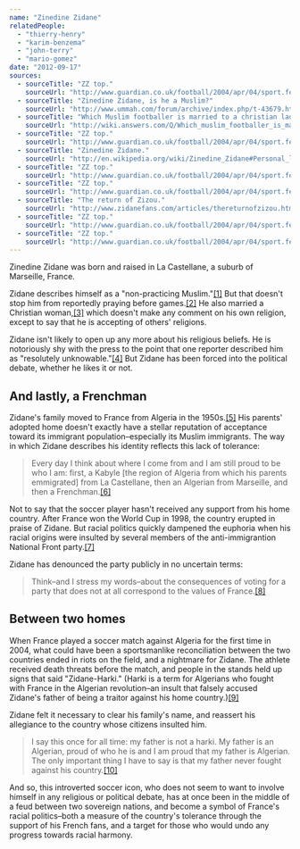 ```yaml
---
name: "Zinedine Zidane"
relatedPeople:
  - "thierry-henry"
  - "karim-benzema"
  - "john-terry"
  - "mario-gomez"
date: "2012-09-17"
sources:
  - sourceTitle: "ZZ top."
    sourceUrl: "http://www.guardian.co.uk/football/2004/apr/04/sport.features"
  - sourceTitle: "Zinedine Zidane, is he a Muslim?"
    sourceUrl: "http://www.ummah.com/forum/archive/index.php/t-43679.html?s=421608edce662d6f617643e0589f8161"
  - sourceTitle: "Which Muslim footballer is married to a christian lady?"
    sourceUrl: "http://wiki.answers.com/Q/Which_muslim_footballer_is_married_to_a_christian_lady"
  - sourceTitle: "ZZ top."
    sourceUrl: "http://www.guardian.co.uk/football/2004/apr/04/sport.features"
  - sourceTitle: "Zinedine Zidane."
    sourceUrl: "http://en.wikipedia.org/wiki/Zinedine_Zidane#Personal_life"
  - sourceTitle: "ZZ top."
    sourceUrl: "http://www.guardian.co.uk/football/2004/apr/04/sport.features"
  - sourceTitle: "ZZ top."
    sourceUrl: "http://www.guardian.co.uk/football/2004/apr/04/sport.features"
  - sourceTitle: "The return of Zizou."
    sourceUrl: "http://www.zidanefans.com/articles/thereturnofzizou.htm"
  - sourceTitle: "ZZ top."
    sourceUrl: "http://www.guardian.co.uk/football/2004/apr/04/sport.features"
  - sourceTitle: "ZZ top."
    sourceUrl: "http://www.guardian.co.uk/football/2004/apr/04/sport.features"
---
```


Zinedine Zidane was born and raised in La Castellane, a suburb of Marseille, France.

Zidane describes himself as a "non-practicing Muslim."<a class="source-citation" href="http://www.guardian.co.uk/football/2004/apr/04/sport.features" title="ZZ top.">[1]</a> But that doesn't stop him from reportedly praying before games.<a class="source-citation" href="http://www.ummah.com/forum/archive/index.php/t-43679.html?s=421608edce662d6f617643e0589f8161" title="Zinedine Zidane, is he a Muslim?">[2]</a> He also married a Christian woman,<a class="source-citation" href="http://wiki.answers.com/Q/Which_muslim_footballer_is_married_to_a_christian_lady" title="Which Muslim footballer is married to a christian lady?">[3]</a> which doesn't make any comment on his own religion, except to say that he is accepting of others' religions.

Zidane isn't likely to open up any more about his religious beliefs. He is notoriously shy with the press to the point that one reporter described him as "resolutely unknowable."<a class="source-citation" href="http://www.guardian.co.uk/football/2004/apr/04/sport.features" title="ZZ top.">[4]</a> But Zidane has been forced into the political debate, whether he likes it or not.


## And lastly, a Frenchman

Zidane's family moved to France from Algeria in the 1950s.<a class="source-citation" href="http://en.wikipedia.org/wiki/Zinedine_Zidane#Personal_life" title="Zinedine Zidane.">[5]</a> His parents' adopted home doesn't exactly have a stellar reputation of acceptance toward its immigrant population–especially its Muslim immigrants. The way in which Zidane describes his identity reflects this lack of tolerance:

>Every day I think about where I come from and I am still proud to be who I am: first, a Kabyle [the region of Algeria from which his parents emmigrated] from La Castellane, then an Algerian from Marseille, and then a Frenchman.<a class="source-citation" href="http://www.guardian.co.uk/football/2004/apr/04/sport.features" title="ZZ top.">[6]</a>

Not to say that the soccer player hasn't received any support from his home country. After France won the World Cup in 1998, the country erupted in praise of Zidane. But racial politics quickly dampened the euphoria when his racial origins were insulted by several members of the anti-immigrantion National Front party.<a class="source-citation" href="http://www.guardian.co.uk/football/2004/apr/04/sport.features" title="ZZ top.">[7]</a>

Zidane has denounced the party publicly in no uncertain terms:

>Think–and I stress my words–about the consequences of voting for a party that does not at all correspond to the values of France.<a class="source-citation" href="http://www.zidanefans.com/articles/thereturnofzizou.htm" title="The return of Zizou.">[8]</a>

## Between two homes

When France played a soccer match against Algeria for the first time in 2004, what could have been a sportsmanlike reconciliation between the two countries ended in riots on the field, and a nightmare for Zidane. The athlete received death threats before the match, and people in the stands held up signs that said "Zidane-Harki." (Harki is a term for Algerians who fought with France in the Algerian revolution–an insult that falsely accused Zidane's father of being a traitor against his home country.)<a class="source-citation" href="http://www.guardian.co.uk/football/2004/apr/04/sport.features" title="ZZ top.">[9]</a>

Zidane felt it necessary to clear his family's name, and reassert his allegiance to the country whose citizens insulted him.

>I say this once for all time: my father is not a harki. My father is an Algerian, proud of who he is and I am proud that my father is Algerian. The only important thing I have to say is that my father never fought against his country.<a class="source-citation" href="http://www.guardian.co.uk/football/2004/apr/04/sport.features" title="ZZ top.">[10]</a>

And so, this introverted soccer icon, who does not seem to want to involve himself in any religious or political debate, has at once been in the middle of a feud between two sovereign nations, and become a symbol of France's racial politics–both a measure of the country's tolerance through the support of his French fans, and a target for those who would undo any progress towards racial harmony.